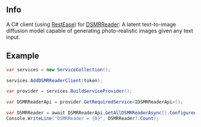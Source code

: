 ## Info
A C# client (using [RestEase](https://github.com/canton7/RestEase)) for [DSMRReader](https://DSMRReader.com): A latent text-to-image diffusion model capable of generating photo-realistic images given any text input.

## Example
``` c#
var services = new ServiceCollection();

services.AddDSMRReaderClient(token);

var provider = services.BuildServiceProvider();

var DSMRReaderApi = provider.GetRequiredService<IDSMRReaderApi>();

var DSMRReader = await DSMRReaderApi.GetAllDSMRReaderAsync().ConfigureAwait(false);
Console.WriteLine("DSMRReader = {0}", DSMRReader?.Count);
```